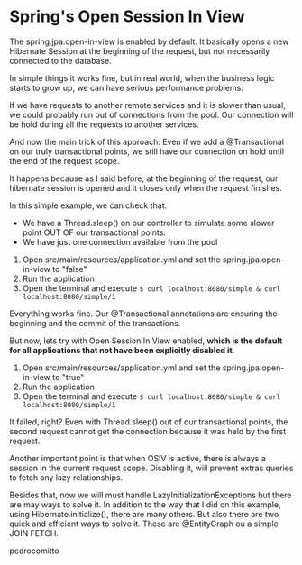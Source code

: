 # Spring's Open Session In View

The spring.jpa.open-in-view is enabled by default. It basically opens a new Hibernate Session at the beginning of the request, but not necessarily connected to the database.

In simple things it works fine, but in real world, when the business logic starts to grow up, we can have serious performance problems.

If we have requests to another remote services and it is slower than usual, we could probably run out of connections from the pool. 
Our connection will be hold during all the requests to another services.

And now the main trick of this approach: Even if we add a @Transactional on our truly transactional points, we still have our connection on hold until the end of the request scope.

It happens because as I said before, at the beginning of the request, our hibernate session is opened and it closes only when the request finishes.

In this simple example, we can check that.

- We have a Thread.sleep() on our controller to simulate some slower point OUT OF our transactional points.
- We have just one connection available from the pool

1. Open src/main/resources/application.yml and set the spring.jpa.open-in-view to "false"
2. Run the application
3. Open the terminal and execute ``` $ curl localhost:8080/simple & curl localhost:8080/simple/1 ```

Everything works fine. Our @Transactional annotations are ensuring the beginning and the commit of the transactions.

But now, lets try with Open Session In View enabled, **which is the default for all applications that not have been explicitly disabled it**.

1. Open src/main/resources/application.yml and set the spring.jpa.open-in-view to "true"
2. Run the application
3. Open the terminal and execute ``` $ curl localhost:8080/simple & curl localhost:8080/simple/1 ``` 

It failed, right? Even with Thread.sleep() out of our transactional points, the second request cannot get the connection because it was held by the first request. 

Another important point is that when OSIV is active, there is always a session in the current request scope. Disabling it, will prevent extras queries to fetch any lazy relationships.

Besides that, now we will must handle LazyInitializationExceptions but there are may ways to solve it. In addition to the way that I did on this example, using Hibernate.initialize(), there are many others. But also there are two quick and efficient ways to solve it. These are @EntityGraph ou a simple JOIN FETCH.

pedrocomitto
